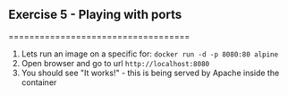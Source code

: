 ## Exercise 5 - Playing with ports
===================================

1. Lets run an image on a specific for: `docker run -d -p 8080:80 alpine`
2. Open browser and go to url `http://localhost:8080`
3. You should see "It works!" - this is being served by Apache inside the container
